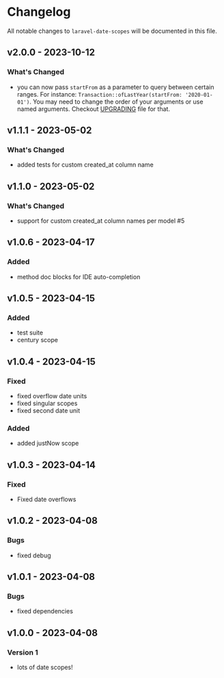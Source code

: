 # Changelog

All notable changes to `laravel-date-scopes` will be documented in this file.

## v2.0.0 - 2023-10-12

### What's Changed

- you can now pass `startFrom` as a parameter to query between certain ranges. For instance: `Transaction::ofLastYear(startFrom: '2020-01-01')`. You may need to change the order of your arguments or use named arguments. Checkout [UPGRADING](https://github.com/laracraft-tech/laravel-date-scopes/blob/main/UPGRADING.md) file for that.

## v1.1.1 - 2023-05-02

### What's Changed

- added tests for custom created_at column name

## v1.1.0 - 2023-05-02

### What's Changed

- support for custom created_at column names per model #5

## v1.0.6 - 2023-04-17

### Added

- method doc blocks for IDE auto-completion

## v1.0.5 - 2023-04-15

### Added

- test suite
- century scope

## v1.0.4 - 2023-04-15

### Fixed

- fixed overflow date units
- fixed singular scopes
- fixed second date unit

### Added

- added justNow scope

## v1.0.3 - 2023-04-14

### Fixed

- Fixed date overflows

## v1.0.2 - 2023-04-08

### Bugs

- fixed debug

## v1.0.1 - 2023-04-08

### Bugs

- fixed dependencies

## v1.0.0 - 2023-04-08

### Version 1

- lots of date scopes!
